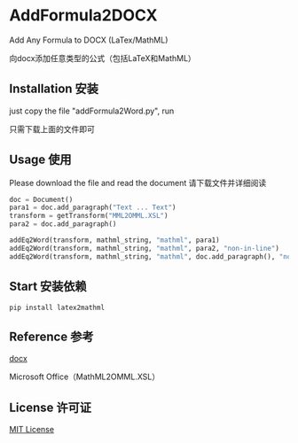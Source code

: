 # AddFormula2DOCX
Add Any Formula to DOCX (LaTex/MathML)

向docx添加任意类型的公式（包括LaTeX和MathML）
## Installation 安装
just copy the file "addFormula2Word.py", run

只需下载上面的文件即可
## Usage 使用
Please download the file and read the document
请下载文件并详细阅读
```python
doc = Document()
para1 = doc.add_paragraph("Text ... Text")
transform = getTransform("MML2OMML.XSL")
para2 = doc.add_paragraph()

addEq2Word(transform, mathml_string, "mathml", para1)
addEq2Word(transform, mathml_string, "mathml", para2, "non-in-line")
addEq2Word(transform, mathml_string, "mathml", doc.add_paragraph(), "non-in-line")
```
## Start 安装依赖
```
pip install latex2mathml
```
## Reference 参考
[docx](https://github.com/python-openxml/python-docx/issues/320)

Microsoft Office（MathML2OMML.XSL）
## License 许可证
[MIT License](LICENSE)
